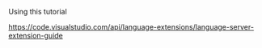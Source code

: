 Using this tutorial

https://code.visualstudio.com/api/language-extensions/language-server-extension-guide